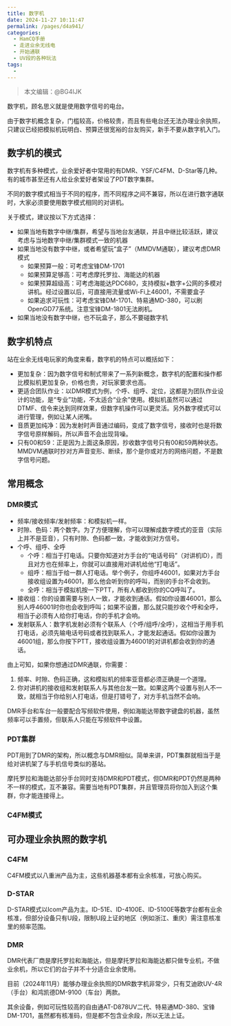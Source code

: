 ```yaml
---
title: 数字机
date: 2024-11-27 10:11:47
permalink: /pages/d4a941/
categories:
  - HamCQ手册
  - 走进业余无线电
  - 开始通联
  - UV段的各种玩法
tags:
  - 
---
```


> 本文编辑：@BG4IJK

数字机，顾名思义就是使用数字信号的电台。

由于数字机概念复杂，门槛较高，价格较贵，而且有些电台还无法办理业余执照，只建议已经把模拟机玩明白、预算还很宽裕的台友购买，新手不要从数字机入门。

## 数字机的模式

数字机有多种模式，业余爱好者中常用的有DMR、YSF/C4FM、D-Star等几种。有的城市甚至还有人给业余爱好者架设了PDT数字集群。

不同的数字模式相当于不同的程序，而不同程序之间不兼容，所以在进行数字通联时，大家必须要使用数字模式相同的对讲机。

关于模式，建议按以下方式选择：

* 如果当地有数字中继/集群，希望与当地台友通联，并且中继比较活跃，建议考虑与当地数字中继/集群模式一致的机器
* 如果当地没有数字中继，或者希望玩“盒子”（MMDVM通联），建议考虑DMR模式
    * 如果预算一般：可考虑宝锋DM-1701
    * 如果预算足够高：可考虑摩托罗拉、海能达的机器
    * 如果预算超级高：可考虑海能达PDC680，支持模拟+数字+公网的多模对讲机。经过设置以后，可直接用流量或Wi-Fi上46001，不需要盒子
    * 如果追求可玩性：可考虑宝锋DM-1701、特易通MD-380，可以刷OpenGD77系统。注意宝锋DM-1801无法刷机。
* 如果当地没有数字中继，也不玩盒子，那么不要碰数字机

## 数字机特点

站在业余无线电玩家的角度来看，数字机的特点可以概括如下：

* 更加复杂：因为数字信号和制式带来了一系列新概念，数字机的配置和操作都比模拟机更加复杂，价格也贵，对玩家要求也高。
* 更适合团队作业：以DMR模式为例，个呼、组呼、定位，这都是为团队作业设计的功能，是“专业”功能，不太适合“业余”使用。模拟机虽然可以通过DTMF、信令来达到同样效果，但数字机操作可以更灵活。另外数字模式可以进行管理，例如让某人闭嘴。
* 音质更加纯净：因为发射时声音通过编码，变成了数字信号，接收时也是将数字信号原样解码，所以声音不会出现背噪。
* 只有00和59：正是因为上面这条原因，抄收数字信号只有00和59两种状态。MMDVM通联时抄对方声音变形、断续，那个是你或对方的网络问题，不是数字信号问题。

## 常用概念

### DMR模式

* 频率/接收频率/发射频率：和模拟机一样。
* 时隙、色码：两个数字。为了方便理解，你可以理解成数字模式的亚音（实际上并不是亚音），只有时隙、色码都一致，才能收到对方信号。
* 个呼、组呼、全呼
    * 个呼：相当于打电话。只要你知道对方手台的“电话号码”（对讲机ID），而且对方也在频率上，你就可以直接用对讲机给他“打电话”。
    * 组呼：相当于给一群人打电话。举个例子，你组呼46001，如果对方手台接收组设置为46001，那么他会听到你的呼叫，而别的手台不会收到。
    * 全呼：相当于模拟机按一下PTT，所有人都收到你的CQ呼叫了。
* 接收组：你的设置需要与别人一致，才能收到通话。假如你设置46001，那么别人呼46001时你也会收到呼叫；如果不设置，那么就只能抄收个呼和全呼，相当于必须有人给你打电话，你的手机才会响。
* 发射联系人：数字机发射必须有个联系人（个呼/组呼/全呼），这相当于用手机打电话，必须先输电话号码或者找到联系人，才能发起通话。假如你设置为46001组，那么你按下PTT，接收组设置为46001的对讲机都会收到你的通话。

由上可知，如果你想通过DMR通联，你需要：

1. 频率、时隙、色码正确，这和模拟机的频率亚音都必须正确是一个道理。
2. 你对讲机的接收组和发射联系人与其他台友一致。如果这两个设置与别人不一致，就相当于你给别人打电话，但是打错号了，对方手机当然不会响。

DMR手台和车台一般要配合写频软件使用，例如海能达带数字键盘的机器，虽然频率可以手置频，但联系人只能在写频软件中设置。

### PDT集群

PDT用到了DMR的架构，所以概念与DMR相似。简单来讲，PDT集群就相当于是给对讲机架了与手机信号类似的基站。

摩托罗拉和海能达部分手台同时支持DMR和PDT模式，但DMR和PDT仍然是两种不一样的模式，互不兼容。需要当地有PDT集群，并且管理员将你加入到这个集群，你才能连接得上。

### C4FM模式

## 可办理业余执照的数字机

### C4FM

C4FM模式以八重洲产品为主，这些机器基本都有业余核准，可放心购买。

### D-STAR

D-STAR模式以Icom产品为主。ID-51E、ID-4100E、ID-5100E等数字台都有业余核准，但部分设备只有U段，限制U段上证的地区（例如浙江、重庆）需注意核准里的频率范围。

### DMR

DMR代表厂商是摩托罗拉和海能达，但是摩托罗拉和海能达都只做专业机，不做业余机，所以它们的台子并不十分适合业余使用。

目前（2024年11月）能够办理业余执照的DMR数字机非常少，只有艾迪欧UV-4R（手台）和鸿凯德DM-9100（车台）两款。

其余设备，例如可玩性较高的自由通AT-D878UV二代、特易通MD-380、宝锋DM-1701，虽然都有核准码，但是都不包含业余段，所以无法上证。
